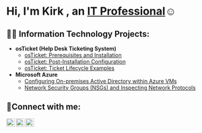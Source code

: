 <h1>Hi, I'm Kirk , an <a href="https://linkedin.com/in/Kirk-phang-6043a5105/">IT Professional</a>☺</h1>

<h2>👨‍💻 Information Technology Projects:</h2>

- <b>osTicket (Help Desk Ticketing System)</b>
  - [osTicket: Prerequisites and Installation](https://github.com/ITbeginnerguy/osticket-prereqs)
  - [osTicket: Post-Installation Configuration](https://github.com/ITbeginnerguy/post-install-config)
  - [osTicket: Ticket Lifecycle Examples](https://github.com/ITbeginnerguy/ticket-lifecycle)
- <b>Microsoft Azure</b>
  - [Configuring On-premises Active Directory within Azure VMs](https://github.com/ITbeginnerguy/configure-ad)
  - [Network Security Groups (NSGs) and Inspecting Network Protocols](https://github.com/Itbeginnerguy/azure-network-protocols)

<h2>🤳Connect with me:</h2>

[<img align="left" alt="Josh | Twitter" width="22px" src="https://cdn.jsdelivr.net/npm/simple-icons@v3/icons/twitter.svg" />][twitter]
[<img align="left" alt="Josh | LinkedIn" width="22px" src="https://cdn.jsdelivr.net/npm/simple-icons@v3/icons/linkedin.svg" />][linkedin]
[<img align="left" alt="Josh | Instagram" width="22px" src="https://cdn.jsdelivr.net/npm/simple-icons@v3/icons/instagram.svg" />][instagram]

[twitter]: https://twitter.com/Kirk
[instagram]: https://www.instagram.com/life_Strong_co
[linkedin]: https://www.linkedin.com/in/kirk-phang-6043a5105/

